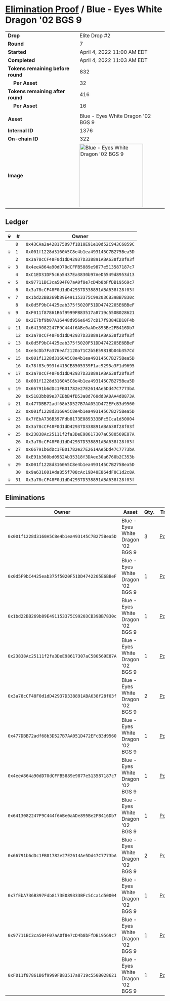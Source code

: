 # [Elimination Proof](./readme.md) / Blue - Eyes White Dragon &#039;02 BGS 9

|||
|---|---|
| **Drop** | Elite Drop #2 |
| **Round** | 7 |
| **Started** | April 4, 2022 11:00 AM EDT |
| **Completed** | April 4, 2022 11:03 AM EDT |
| **Tokens remaining before round** | 832 |
| **&nbsp;&nbsp;&nbsp;&nbsp;Per Asset** | 32 |
| **Tokens remaining after round** | 416 |
| **&nbsp;&nbsp;&nbsp;&nbsp;Per Asset** | 16 |
| | |
| **Asset** | Blue - Eyes White Dragon &#039;02 BGS 9 |
| **Internal ID** | 1376 |
| **On-chain ID** | 322 |
| **Image** | <img src="https://tcdn.blokpax.com/95e5eeed-5ee3-4cbd-bec7-31e37ff40bb7/f6b666d1a4602f166ef20b5da988e7d2d1462dd035a6031d10fe1e8128486742.png" height="200" alt="Blue - Eyes White Dragon &#039;02 BGS 9" /> |

## Ledger

| 💀 | # | Owner |
| --- | --- | --- |
|  | `0` | `0x43CAa2a428175097f1B10E91e10d52C943C6859C` |
| 💀 | `1` | `0x001f1228d3160A5C8e4b1ea493145C7B275Bea5D` |
|  | `2` | `0x3a78cCF48F0d1dD42937D338891ABA638f28f03f` |
| 💀 | `3` | `0x4eeA864a90dD70dCFFB5889e9877e513587187c7` |
|  | `4` | `0xC1ED31DF5c6a5437Ea3830b97AeD5549d8953d13` |
| 💀 | `5` | `0x97711BC3ca504F07aA0f8e7cD4b8bFfDB19569c7` |
|  | `6` | `0x3a78cCF48F0d1dD42937D338891ABA638f28f03f` |
| 💀 | `7` | `0x1bd22BB269b89E491153375C99203CB39BB7830c` |
|  | `8` | `0x0d5F9bC4425eab375f5020F51DD4742205E6BBeF` |
| 💀 | `9` | `0xF011f87861B6f9999FB83517a8719c550B028621` |
|  | `10` | `0x2E7bf9b07A16448d956e6457cD17f9384EB10F4b` |
| 💀 | `11` | `0x6413082247F9C444f6ABe0aADe895Be2FB416Db7` |
|  | `12` | `0x3a78cCF48F0d1dD42937D338891ABA638f28f03f` |
| 💀 | `13` | `0x0d5F9bC4425eab375f5020F51DD4742205E6BBeF` |
|  | `14` | `0xe3cDb7Fa376eAf2120a71C2b5E5981Bb04b357Cd` |
| 💀 | `15` | `0x001f1228d3160A5C8e4b1ea493145C7B275Bea5D` |
|  | `16` | `0x78f83c993fd415CE8505339F1ac9295a3F1d9695` |
| 💀 | `17` | `0x3a78cCF48F0d1dD42937D338891ABA638f28f03f` |
|  | `18` | `0x001f1228d3160A5C8e4b1ea493145C7B275Bea5D` |
| 💀 | `19` | `0x66791b6dDc1FB01782e27E2614Ae5Dd47C7773bA` |
|  | `20` | `0x5183bb89e37EBbB4fD53a8d760dd3A0AA4d8873A` |
| 💀 | `21` | `0x477DBB72adf68b3D527B7AA051D472EFcB3d9560` |
|  | `22` | `0x001f1228d3160A5C8e4b1ea493145C7B275Bea5D` |
| 💀 | `23` | `0x7fEbA736B397Fdb8173E089333BFc5Cca1d50004` |
|  | `24` | `0x3a78cCF48F0d1dD42937D338891ABA638f28f03f` |
| 💀 | `25` | `0x23838Ac25111f2fa3DeE98617307aC580569E87A` |
|  | `26` | `0x3a78cCF48F0d1dD42937D338891ABA638f28f03f` |
| 💀 | `27` | `0x66791b6dDc1FB01782e27E2614Ae5Dd47C7773bA` |
|  | `28` | `0xE91b360bd0962Ab35318f3DAee30a6760b2C353b` |
| 💀 | `29` | `0x001f1228d3160A5C8e4b1ea493145C7B275Bea5D` |
|  | `30` | `0x9a631601AdaB55f708cAc19D40E864dF0C1d2c8A` |
| 💀 | `31` | `0x3a78cCF48F0d1dD42937D338891ABA638f28f03f` |


## Eliminations

| Owner | Asset | Qty. | Transaction |
| --- | --- | --- | --- |
| `0x001f1228d3160A5C8e4b1ea493145C7B275Bea5D` | Blue - Eyes White Dragon '02 BGS 9 | 3 | [Polygonscan](https://polygonscan.com/tx/0x182df86be8db5b3c5fdf12f7b1d1764c90f0df1d517f29ceb4f1083ff4e5943f) |
| `0x0d5F9bC4425eab375f5020F51DD4742205E6BBeF` | Blue - Eyes White Dragon '02 BGS 9 | 1 | [Polygonscan](https://polygonscan.com/tx/0x41183041411f9d4bb3a2674a2b1baab604de3b325c54c90ba54c425cc31743ae) |
| `0x1bd22BB269b89E491153375C99203CB39BB7830c` | Blue - Eyes White Dragon '02 BGS 9 | 1 | [Polygonscan](https://polygonscan.com/tx/0x222e0cea5102c211966ac4ca9672d22ab006ad43b8388d3c78cc9f9f02104999) |
| `0x23838Ac25111f2fa3DeE98617307aC580569E87A` | Blue - Eyes White Dragon '02 BGS 9 | 1 | [Polygonscan](https://polygonscan.com/tx/0x1a06ae88ebd992ba16f7631652947cc47e80cb13bd3b1ecc4908f6a062d1d92a) |
| `0x3a78cCF48F0d1dD42937D338891ABA638f28f03f` | Blue - Eyes White Dragon '02 BGS 9 | 2 | [Polygonscan](https://polygonscan.com/tx/0xfe1fa8549515a82ca876df848a993ba56360c1718957f5c5f8dad43772dca729) |
| `0x477DBB72adf68b3D527B7AA051D472EFcB3d9560` | Blue - Eyes White Dragon '02 BGS 9 | 1 | [Polygonscan](https://polygonscan.com/tx/0x69aa83ecc8d179c3bdcb64b9b1056fc2a8dc6b37395493fee09dcbe4f9ca0b10) |
| `0x4eeA864a90dD70dCFFB5889e9877e513587187c7` | Blue - Eyes White Dragon '02 BGS 9 | 1 | [Polygonscan](https://polygonscan.com/tx/0x86686cadd5df19e4522575834bfb23d18b11b8e0f9fa30cc29f14025bea5eb93) |
| `0x6413082247F9C444f6ABe0aADe895Be2FB416Db7` | Blue - Eyes White Dragon '02 BGS 9 | 1 | [Polygonscan](https://polygonscan.com/tx/0x0ed9ff4215ccb5217bb09bab7d85c48bacbdf32ca9c146df9614b2144e899b03) |
| `0x66791b6dDc1FB01782e27E2614Ae5Dd47C7773bA` | Blue - Eyes White Dragon '02 BGS 9 | 2 | [Polygonscan](https://polygonscan.com/tx/0xb3dfa0ce8838c201ea949e0b3bea75dbc58d398a0d8cb1832304694ce3bf0977) |
| `0x7fEbA736B397Fdb8173E089333BFc5Cca1d50004` | Blue - Eyes White Dragon '02 BGS 9 | 1 | [Polygonscan](https://polygonscan.com/tx/0x0ae2e5d19aacf91e94879bfdd078e05b6caa9317b82aa672c8972558d78de3ba) |
| `0x97711BC3ca504F07aA0f8e7cD4b8bFfDB19569c7` | Blue - Eyes White Dragon '02 BGS 9 | 1 | [Polygonscan](https://polygonscan.com/tx/0x6b897dd124d24e14689b86d909ce8f605c498510831ada52d1807ded33ef3276) |
| `0xF011f87861B6f9999FB83517a8719c550B028621` | Blue - Eyes White Dragon '02 BGS 9 | 1 | [Polygonscan](https://polygonscan.com/tx/0xc58afbe541bdf6e6b5f6d573b02d7c69cd4690022693b7538e3b7e5ad3bb181d) |

